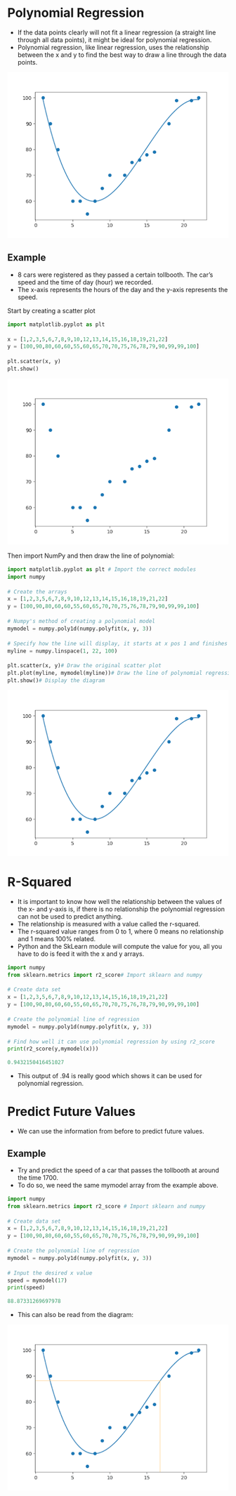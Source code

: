 # Polynomial Regression

- If the data points clearly will not fit a linear regression (a straight line through all data points), it might be ideal for polynomial regression.
- Polynomial regression, like linear regression, uses the relationship between the x and y to find the best way to draw a line through the data points.

![image.png](Polynomial%20Regression%2039a8bc8679294de89e02212087aca122/image.png)

## Example

- 8 cars were registered as they passed a certain tollbooth. The car’s speed and the time of day (hour) we recorded.
- The x-axis represents the hours of the day and the y-axis represents the speed.

Start by creating a scatter plot

```python
import matplotlib.pyplot as plt

x = [1,2,3,5,6,7,8,9,10,12,13,14,15,16,18,19,21,22]
y = [100,90,80,60,60,55,60,65,70,70,75,76,78,79,90,99,99,100]

plt.scatter(x, y)
plt.show()
```

![image.png](Polynomial%20Regression%2039a8bc8679294de89e02212087aca122/image%201.png)

Then import NumPy and then draw the line of polynomial:

```python
import matplotlib.pyplot as plt # Import the correct modules
import numpy

# Create the arrays
x = [1,2,3,5,6,7,8,9,10,12,13,14,15,16,18,19,21,22]
y = [100,90,80,60,60,55,60,65,70,70,75,76,78,79,90,99,99,100]

# Numpy's method of creating a polynomial model
mymodel = numpy.poly1d(numpy.polyfit(x, y, 3))

# Specify how the line will display, it starts at x pos 1 and finishes at x pos 22
myline = numpy.linspace(1, 22, 100)

plt.scatter(x, y)# Draw the original scatter plot
plt.plot(myline, mymodel(myline))# Draw the line of polynomial regression
plt.show()# Display the diagram

```

![image.png](Polynomial%20Regression%2039a8bc8679294de89e02212087aca122/image%202.png)

# R-Squared

- It is important to know how well the relationship between the values of the x- and y-axis is, if there is no relationship the polynomial regression can not be used to predict anything.
- The relationship is measured with a value called the r-squared.
- The r-squared value ranges from 0 to 1, where 0 means no relationship and 1 means 100% related.
- Python and the SkLearn module will compute the value for you, all you have to do is feed it with the x and y arrays.

```python
import numpy
from sklearn.metrics import r2_score# Import sklearn and numpy

# Create data set
x = [1,2,3,5,6,7,8,9,10,12,13,14,15,16,18,19,21,22]
y = [100,90,80,60,60,55,60,65,70,70,75,76,78,79,90,99,99,100]

# Create the polynomial line of regression
mymodel = numpy.poly1d(numpy.polyfit(x, y, 3))

# Find how well it can use polynomial regression by using r2_score
print(r2_score(y,mymodel(x)))
```

```python
0.9432150416451027
```

- This output of .94 is really good which shows it can be used for polynomial regression.

# Predict Future Values

- We can use the information from before to predict future values.

## Example

- Try and predict the speed of a car that passes the tollbooth at around the time 1700.
- To do so, we need the same mymodel array from the example above.

```python
import numpy
from sklearn.metrics import r2_score # Import sklearn and numpy

# Create data set
x = [1,2,3,5,6,7,8,9,10,12,13,14,15,16,18,19,21,22]
y = [100,90,80,60,60,55,60,65,70,70,75,76,78,79,90,99,99,100]

# Create the polynomial line of regression
mymodel = numpy.poly1d(numpy.polyfit(x, y, 3))

# Input the desired x value
speed = mymodel(17)
print(speed)
```

```python
88.87331269697978
```

- This can also be read from the diagram:

![image.png](Polynomial%20Regression%2039a8bc8679294de89e02212087aca122/image%203.png)